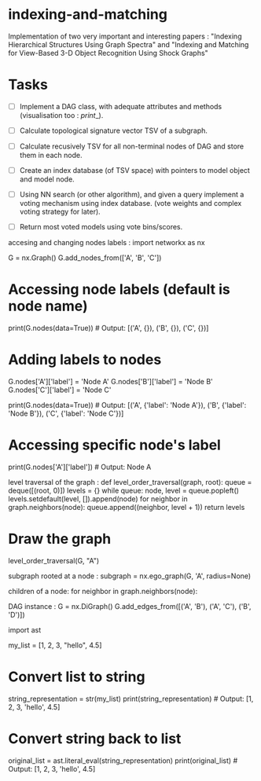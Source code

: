 # indexing-and-matching
Implementation of two very important and interesting papers : "Indexing Hierarchical Structures Using Graph Spectra" and "Indexing and Matching for View-Based 3-D Object Recognition Using Shock Graphs"

# Tasks 
- [ ] Implement a DAG class, with adequate attributes and methods (visualisation too : _print__).
- [ ] Calculate topological signature vector TSV of a subgraph.
- [ ] Calculate recusively TSV for all non-terminal nodes of DAG and store them in each node.
- [ ] Create an index database (of TSV space) with pointers to model object and model node.
- [ ] Using NN search (or other algorithm), and given a query implement a voting mechanism using index database. (vote weights and complex voting strategy for later).
- [ ] Return most voted models using vote bins/scores. 


accesing and changing nodes labels : 
import networkx as nx

G = nx.Graph()
G.add_nodes_from(['A', 'B', 'C'])

# Accessing node labels (default is node name)
print(G.nodes(data=True))  # Output: [('A', {}), ('B', {}), ('C', {})]

# Adding labels to nodes
G.nodes['A']['label'] = 'Node A'
G.nodes['B']['label'] = 'Node B'
G.nodes['C']['label'] = 'Node C'

print(G.nodes(data=True))  # Output: [('A', {'label': 'Node A'}), ('B', {'label': 'Node B'}), ('C', {'label': 'Node C'})]

# Accessing specific node's label
print(G.nodes['A']['label'])  # Output: Node A

level traversal of the graph : 
def level_order_traversal(graph, root):
    queue = deque([(root, 0)])
    levels = {}
    while queue:
        node, level = queue.popleft()
        levels.setdefault(level, []).append(node)
        for neighbor in graph.neighbors(node):
            queue.append((neighbor, level + 1))
    return levels
# Draw the graph
level_order_traversal(G, "A")

subgraph rooted at a node : 
subgraph = nx.ego_graph(G, 'A', radius=None)

children of a node: 
for neighbor in graph.neighbors(node):

DAG instance : 
G = nx.DiGraph()
G.add_edges_from([('A', 'B'), ('A', 'C'), ('B', 'D')])

import ast

my_list = [1, 2, 3, "hello", 4.5]

# Convert list to string
string_representation = str(my_list)
print(string_representation)  # Output: [1, 2, 3, 'hello', 4.5]

# Convert string back to list
original_list = ast.literal_eval(string_representation)
print(original_list)  # Output: [1, 2, 3, 'hello', 4.5]